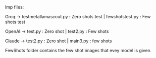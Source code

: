 Imp files:

Groq ->
testmetallamascout.py : Zero shots test | 
fewshotstest.py : Few shots test

OpenAI ->
test.py : Zero shot | 
test2.py : Few shots

Claude ->
test2.py : Zero shot | 
main3.py : few shots

FewShots folder contains the few shot images that evey model is given.
